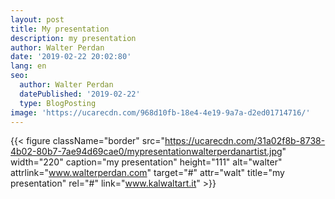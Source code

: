 ```yaml
---
layout: post
title: My presentation
description: my presentation
author: Walter Perdan
date: '2019-02-22 20:02:80'
lang: en
seo:
  author: Walter Perdan
  datePublished: '2019-02-22'
  type: BlogPosting
image: 'https://ucarecdn.com/968d10fb-18e4-4e19-9a7a-d2ed01714716/'
---
```

{{< figure className="border" src="https://ucarecdn.com/31a02f8b-8738-4b02-80b7-7ae94d69cae0/mypresentationwalterperdanartist.jpg" width="220" caption="my presentation" height="111" alt="walter" attrlink="www.walterperdan.com" target="#" attr="walt" title="my presentation" rel="#" link="www.kalwaltart.it" >}}
